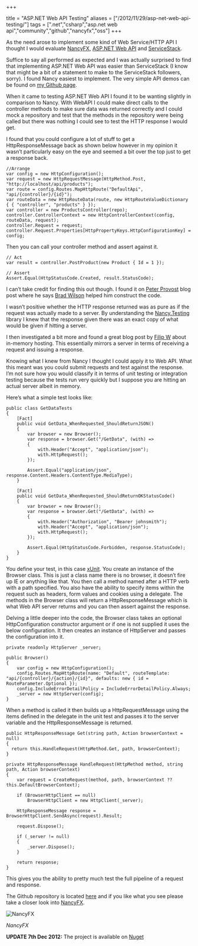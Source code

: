 +++

title = "ASP.NET Web API Testing"
aliases = ["/2012/11/29/asp-net-web-api-testing/"]
tags = [".net","csharp","asp.net web api","community","github","nancyfx","oss"]
+++

As the need arose to implement some kind of Web Service/HTTP API I thought I would evaluate [NancyFX][1], [ASP.NET Web API][2] and [ServiceStack][3].

Suffice to say all performed as expected and I was actually surprised to find that implementing ASP.NET Web API was easier than ServiceStack (I know that might be a bit of a statement to make to the ServiceStack followers, sorry). I found Nancy easiest to implement. The very simple API demos can be found on [my Github page][4].

When it came to testing ASP.NET Web API I found it to be wanting slightly in comparison to Nancy. With WebAPI I could make direct calls to the controller methods to make sure data was returned correctly and I could mock a repository and test that the methods in the repository were being called but there was nothing I could see to test the HTTP response I would get.

<!--more-->

I found that you could configure a lot of stuff to get a HttpResponseMessage back as shown below however in my opinion it wasn’t particularly easy on the eye and seemed a bit over the top just to get a response back.

	//Arrange
	var config = new HttpConfiguration();
	var request = new HttpRequestMessage(HttpMethod.Post, "http://localhost/api/products");
	var route = config.Routes.MapHttpRoute("DefaultApi", "api/{controller}/{id}");
	var routeData = new HttpRouteData(route, new HttpRouteValueDictionary { { "controller", "products" } });
	var controller = new ProductsController(repo);
	controller.ControllerContext = new HttpControllerContext(config, routeData, request);
	controller.Request = request;
	controller.Request.Properties[HttpPropertyKeys.HttpConfigurationKey] = config;

Then you can call your controller method and assert against it.

	// Act
	var result = controller.PostProduct(new Product { Id = 1 });
	
	// Assert
	Assert.Equal(HttpStatusCode.Created, result.StatusCode);

I can’t take credit for finding this out though. I found it on [Peter Provost][6] blog post where he says [Brad Wilson][7] helped him construct the code.

I wasn’t positive whether the HTTP response returned was as pure as if the request was actually made to a server. By understanding the [Nancy.Testing][8] library I knew that the response given there was an exact copy of what would be given if hitting a server.

I then investigated a bit more and found a great blog post by [Filip W][9] about in-memory hosting. This essentially mirrors a server in terms of receiving a request and issuing a response.

Knowing what I knew from Nancy I thought I could apply it to Web API. What this meant was you could submit requests and test against the response. I’m not sure how you would classify it in terms of unit testing or integration testing because the tests run very quickly but I suppose you are hitting an actual server albeit in memory.

Here’s what a simple test looks like:

	public class GetDataTests
	{
	    [Fact]
	    public void GetData_WhenRequested_ShouldReturnJSON()
	    {
	        var browser = new Browser();
	        var response = browser.Get("/GetData", (with) =>
	        {
	            with.Header("Accept", "application/json");
	            with.HttpRequest();
	        });
	
	        Assert.Equal("application/json", response.Content.Headers.ContentType.MediaType);
	    }
	
	    [Fact]
	    public void GetData_WhenRequested_ShouldReturnOKStatusCode()
	    {
	        var browser = new Browser();
	        var response = browser.Get("/GetData", (with) =>
	        {
	            with.Header("Authorization", "Bearer johnsmith");
	            with.Header("Accept", "application/json");
	            with.HttpRequest();
	        });
	
	        Assert.Equal(HttpStatusCode.Forbidden, response.StatusCode);
	    }
	}

You define your test, in this case [xUnit][10]. You create an instance of the Browser class. This is just a class name there is no browser, it doesn’t fire up IE or anything like that. You then call a method named after a HTTP verb with a path specified. You also have the ability to specify items within the request such as headers, form values and cookies using a delegate. The methods in the Browser class will return a HttpResponseMessage which is what Web API server returns and you can then assert against the response.

Delving a little deeper into the code, the Browser class takes an optional HttpConfiguration constructor argument or if one is not supplied it uses the below configuration. It then creates an instance of HttpServer and passes the configuration into it.

	private readonly HttpServer _server;
	
	public Browser()
	{
	    var config = new HttpConfiguration();
	    config.Routes.MapHttpRoute(name: "Default", routeTemplate: "api/{controller}/{action}/{id}", defaults: new { id = RouteParameter.Optional });
	    config.IncludeErrorDetailPolicy = IncludeErrorDetailPolicy.Always;
	    _server = new HttpServer(config);
	}

When a method is called it then builds up a HttpRequestMessage using the items defined in the delegate in the unit test and passes it to the server variable and the HttpResponseMessage is returned.

	public HttpResponseMessage Get(string path, Action browserContext = null)
	{
	  return this.HandleRequest(HttpMethod.Get, path, browserContext);
	}
	
	private HttpResponseMessage HandleRequest(HttpMethod method, string path, Action browserContext)
	{
	    var request = CreateRequest(method, path, browserContext ?? this.DefaultBrowserContext);
	
	    if (BrowserHttpClient == null)
	        BrowserHttpClient = new HttpClient(_server);
	
	    HttpResponseMessage response = BrowserHttpClient.SendAsync(request).Result;
	   
	    request.Dispose();
	
	    if (_server != null)
	    {
	        _server.Dispose();
	    }
	
	    return response;
	}

This gives you the ability to pretty much test the full pipeline of a request and response.

The Github repository is located [here][11] and if you like what you see please take a closer look into [NancyFX][1].

![NancyFX][12]

*NancyFX*

**UPDATE 7th Dec 2012:** The project is available on [Nuget][13]

   [1]: http://nancyfx.org/
   [2]: http://www.asp.net/web-api
   [3]: http://www.servicestack.net/
   [4]: http://github.com/jchannon
   [6]: http://www.peterprovost.org/blog/2012/06/16/unit-testing-asp-dot-net-web-api/
   [7]: http://bradwilson.typepad.com/
   [8]: https://github.com/NancyFx/Nancy/tree/master/src/Nancy.Testing
   [9]: http://www.strathweb.com/2012/06/asp-net-web-api-integration-testing-with-in-memory-hosting/
   [10]: http://xunit.codeplex.com/
   [11]: https://github.com/jchannon/WebAPI.Testing
   [12]: /images/blogpostimages/nancy-horizontal-framed-bf-wb-620x240.png (NancyFX)
   [13]: http://nuget.org/packages/WebAPI.Testing
  

